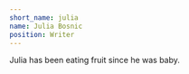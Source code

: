 ```yaml
---
short_name: julia
name: Julia Bosnic
position: Writer
---
```

Julia has been eating fruit since he was baby.